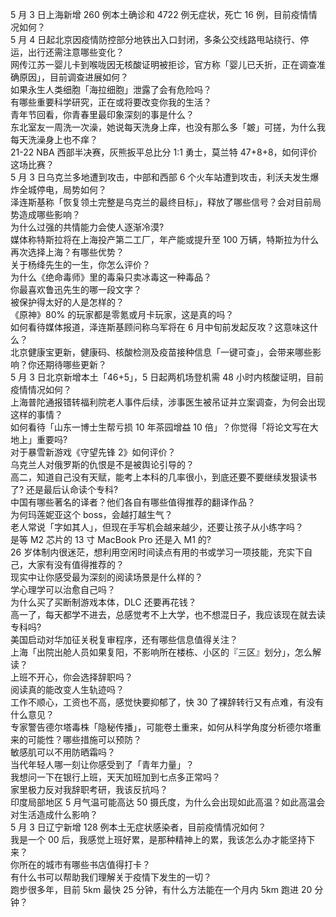 5 月 3 日上海新增 260 例本土确诊和 4722 例无症状，死亡 16 例，目前疫情情况如何？  
5 月 4 日起北京因疫情防控部分地铁出入口封闭，多条公交线路甩站绕行、停运，出行还需注意哪些变化？  
网传江苏一婴儿卡到喉咙因无核酸证明被拒诊，官方称「婴儿已夭折，正在调查准确原因」，目前调查进展如何？  
如果永生人类细胞「海拉细胞」泄露了会有危险吗？  
有哪些重要科学研究，正在或将要改变你我的生活？  
青年节回看，你青春里最印象深刻的事是什么？  
东北室友一周洗一次澡，她说每天洗身上痒，也没有那么多「皴」可搓，为什么我每天洗澡身上也不痒？  
21-22 NBA 西部半决赛，灰熊扳平总比分 1:1 勇士，莫兰特 47+8+8，如何评价这场比赛？  
5 月 3 日乌克兰多地遭到攻击，中部和西部 6 个火车站遭到攻击，利沃夫发生爆炸全城停电，局势如何？  
泽连斯基称「恢复领土完整是乌克兰的最终目标」，释放了哪些信号？会对目前局势造成哪些影响？  
为什么过强的共情能力会使人逐渐冷漠?  
媒体称特斯拉将在上海投产第二工厂，年产能或提升至 100 万辆，特斯拉为什么再次选择上海？有哪些优势？  
关于杨绛先生的一生，你怎么评价？  
为什么《绝命毒师》里的毒枭只卖冰毒这一种毒品？  
你最喜欢鲁迅先生的哪一段文字？  
被保护得太好的人是怎样的？  
《原神》80% 的玩家都是零氪或月卡玩家，这是真的吗？  
如何看待媒体报道，泽连斯基顾问称乌军将在 6 月中旬前发起反攻？这意味这什么？  
北京健康宝更新，健康码、核酸检测及疫苗接种信息「一键可查」，会带来哪些影响？你还期待哪些更新？  
5 月 3 日北京新增本土「46+5」，5 日起两机场登机需 48 小时内核酸证明，目前疫情情况如何？  
上海普陀通报错转福利院老人事件后续，涉事医生被吊证并立案调查，为何会出现这样的事情？  
如何看待「山东一博士生帮亏损 10 年茶园增益 10 倍」？你觉得「将论文写在大地上」重要吗?  
对于暴雪新游戏《守望先锋 2》如何评价？  
乌克兰人对俄罗斯的仇恨是不是被舆论引导的？  
高二，知道自己没有天赋，能考上本科的几率很小，到底还要不要继续发狠读书了? 还是最后认命读个专科?  
中国有哪些著名的译者？他们各自有哪些值得推荐的翻译作品？  
为何玛莲妮亚这个 boss，会越打越生气？  
老人常说「字如其人」，但现在手写机会越来越少，还要让孩子从小练字吗？  
是等 M2 芯片的 13 寸 MacBook Pro 还是入 M1 的?  
26 岁体制内很迷茫，想利用空闲时间读点有用的书或学习一项技能，充实下自己，大家有没有值得推荐的？  
现实中让你感受最为深刻的阅读场景是什么样的？  
学心理学可以治愈自己吗？  
为什么买了买断制游戏本体，DLC 还要再花钱？  
高一了，每天都学不进去，总感觉考不上大学，也不想混日子，我应该现在就去读专科吗?  
美国启动对华加征关税复审程序，还有哪些信息值得关注？  
上海「出院出舱人员如果复阳，不影响所在楼栋、小区的『三区』划分」，怎么解读？  
上班不开心，你会选择辞职吗？  
阅读真的能改变人生轨迹吗？  
工作不顺心，工资也不高，感觉快要抑郁了，快 30 了裸辞转行又有点难，有没有什么意见？  
专家警告德尔塔毒株「隐秘传播」，可能卷土重来，如何从科学角度分析德尔塔重来的可能性？哪些措施可以预防？  
敏感肌可以不用防晒霜吗？  
当代年轻人哪一刻让你感受到了「青年力量」？  
我想问一下在银行上班，天天加班加到七点多正常吗？  
家里极力反对我辞职考研，我该反抗吗？  
印度局部地区 5 月气温可能高达 50 摄氏度，为什么会出现如此高温？如此高温会对生活造成什么影响？  
5 月 3 日辽宁新增 128 例本土无症状感染者，目前疫情情况如何？  
我是一个 00 后，我感觉上班好累，是那种精神上的累，我该怎么办才能坚持下来？  
你所在的城市有哪些书店值得打卡？  
有什么书可以帮助我们理解关于疫情下发生的一切？  
跑步很多年，目前 5km 最快 25 分钟，有什么方法能在一个月内 5km 跑进 20 分钟？  
